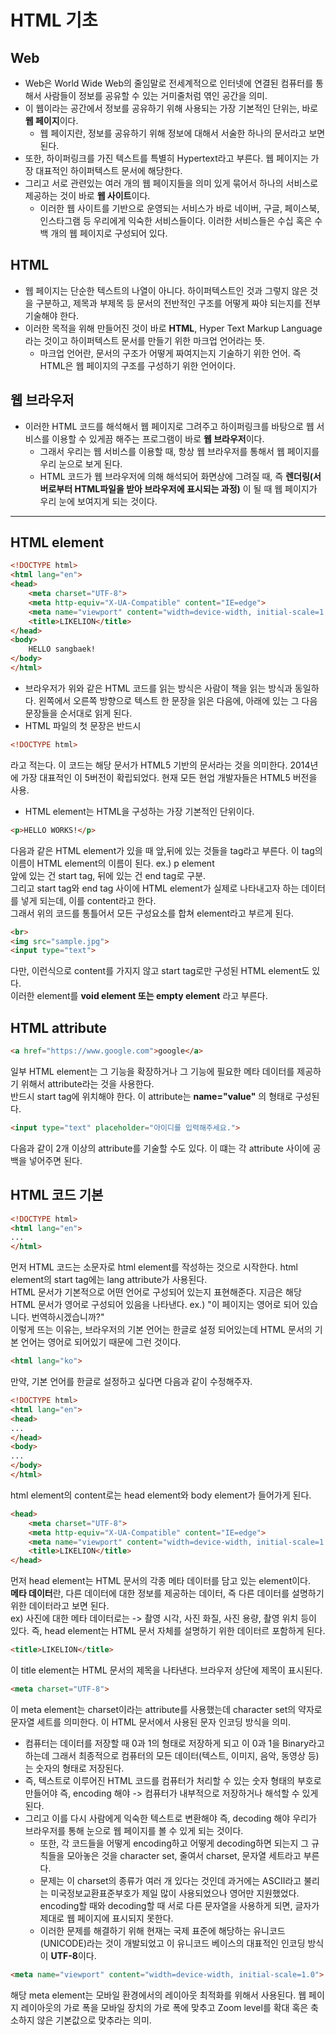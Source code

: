 # HTML 기초

## Web
- Web은 World Wide Web의 줄임말로 전세계적으로 인터넷에 연결된 컴퓨터를 통해서 사람들이 정보를 공유할 수 있는 거미줄처럼 엮인 공간을 의미.
- 이 웹이라는 공간에서 정보를 공유하기 위해 사용되는 가장 기본적인 단위는, 바로 **웹 페이지**이다.
  - 웹 페이지란, 정보를 공유하기 위해 정보에 대해서 서술한 하나의 문서라고 보면 된다.
- 또한, 하이퍼링크를 가진 텍스트를 특별히 Hypertext라고 부른다. 웹 페이지는 가장 대표적인 하이퍼텍스트 문서에 해당한다.
- 그리고 서로 관련있는 여러 개의 웹 페이지들을 의미 있게 묶어서 하나의 서비스로 제공하는 것이 바로 **웹 사이트**이다. 
  - 이러한 웹 사이트를 기반으로 운영되는 서비스가 바로 네이버, 구글, 페이스북, 인스타그램 등 우리에게 익숙한 서비스들이다. 이러한 서비스들은 수십 혹은 수백 개의 웹 페이지로 구성되어 있다.

## HTML
- 웹 페이지는 단순한 텍스트의 나열이 아니다. 하이퍼텍스트인 것과 그렇지 않은 것을 구분하고, 제목과 부제목 등 문서의 전반적인 구조를 어떻게 짜야 되는지를 전부 기술해야 한다.
- 이러한 목적을 위해 만들어진 것이 바로 **HTML**, Hyper Text Markup Language라는 것이고 하이퍼텍스트 문서를 만들기 위한 마크업 언어라는 뜻.
  - 마크업 언어란, 문서의 구조가 어떻게 짜여지는지 기술하기 위한 언어. 즉 HTML은 웹 페이지의 구조를 구성하기 위한 언어이다. 


## 웹 브라우저
- 이러한 HTML 코드를 해석해서 웹 페이지로 그려주고 하이퍼링크를 바탕으로 웹 서비스를 이용할 수 있게끔 해주는 프로그램이 바로 **웹 브라우저**이다.
  - 그래서 우리는 웹 서비스를 이용할 때, 항상 웹 브라우저를 통해서 웹 페이지를 우리 눈으로 보게 된다. 
  - HTML 코드가 웹 브라우저에 의해 해석되어 화면상에 그려질 때, 즉 **렌더링(서버로부터 HTML파일을 받아 브라우저에 표시되는 과정)** 이 될 때 웹 페이지가 우리 눈에 보여지게 되는 것이다.  

* * *

## HTML element
```html
<!DOCTYPE html>
<html lang="en">
<head>
    <meta charset="UTF-8">
    <meta http-equiv="X-UA-Compatible" content="IE=edge">
    <meta name="viewport" content="width=device-width, initial-scale=1.0">
    <title>LIKELION</title>
</head>
<body>
    HELLO sangbaek!
</body>
</html>
```

- 브라우저가 위와 같은 HTML 코드를 읽는 방식은 사람이 책을 읽는 방식과 동일하다. 왼쪽에서 오른쪽 방향으로 텍스트 한 문장을 읽은 다음에, 아래에 있는 그 다음 문장들을 순서대로 읽게 된다.
- HTML 파일의 첫 문장은 반드시 
```html
<!DOCTYPE html>
```
라고 적는다. 이 코드는 해당 문서가 HTML5 기반의 문서라는 것을 의미한다. 2014년에 가장 대표적인 이 5버전이 확립되었다. 현재 모든 현업 개발자들은 HTML5 버전을 사용.

- HTML element는 HTML을 구성하는 가장 기본적인 단위이다. 
```html
<p>HELLO WORKS!</p>
```
다음과 같은 HTML element가 있을 때 앞,뒤에 있는 것들을 tag라고 부른다. 이 tag의 이름이 HTML element의 이름이 된다. ex.) p element  
앞에 있는 건 start tag, 뒤에 있는 건 end tag로 구분.  
그리고 start tag와 end tag 사이에 HTML element가 실제로 나타내고자 하는 데이터를 넣게 되는데, 이를 content라고 한다.  
그래서 위의 코드를 통틀어서 모든 구성요소를 합쳐 element라고 부르게 된다.
```html
<br>
<img src="sample.jpg">
<input type="text">
```
다만, 이런식으로 content를 가지지 않고 start tag로만 구성된 HTML element도 있다.  
이러한 element를 **void element 또는 empty element** 라고 부른다. 

## HTML attribute
```html
<a href="https://www.google.com">google</a>
```
일부 HTML element는 그 기능을 확장하거나 그 기능에 필요한 메타 데이터를 제공하기 위해서 attribute라는 것을 사용한다.  
반드시 start tag에 위치해야 한다. 이 attribute는 **name="value"** 의 형태로 구성된다.
```html
<input type="text" placeholder="아이디를 입력해주세요.">
```
다음과 같이 2개 이상의 attribute를 기술할 수도 있다. 이 떄는 각 attribute 사이에 공백을 넣어주면 된다.

## HTML 코드 기본
```html
<!DOCTYPE html>
<html lang="en">
...
</html>
```
먼저 HTML 코드는 소문자로 html element를 작성하는 것으로 시작한다. html element의 start tag에는 lang attribute가 사용된다.  
HTML 문서가 기본적으로 어떤 언어로 구성되어 있는지 표현해준다. 지금은 해당 HTML 문서가 영어로 구성되어 있음을 나타낸다. ex.) "이 페이지는 영어로 되어 있습니다. 번역하시겠습니까?"  
이렇게 뜨는 이유는, 브라우저의 기본 언어는 한글로 설정 되어있는데 HTML 문서의 기본 언어는 영어로 되어있기 때문에 그런 것이다. 
```html
<html lang="ko">
```
만약, 기본 언어를 한글로 설정하고 싶다면 다음과 같이 수정해주자.

```html
<!DOCTYPE html>
<html lang="en">
<head>
...
</head>
<body>
...
</body>
</html>
```
html element의 content로는 head element와 body element가 들어가게 된다. 

```html
<head>
    <meta charset="UTF-8">
    <meta http-equiv="X-UA-Compatible" content="IE=edge">
    <meta name="viewport" content="width=device-width, initial-scale=1.0">
    <title>LIKELION</title>
</head>
```
먼저 head element는 HTML 문서의 각종 메타 데이터를 담고 있는 element이다.  
**메타 데이터**란, 다른 데이터에 대한 정보를 제공하는 데이터, 즉 다른 데이터를 설명하기 위한 데이터라고 보면 된다.  
ex) 사진에 대한 메타 데이터로는 -> 촬영 시각, 사진 화질, 사진 용량, 촬영 위치 등이 있다. 
즉, head element는 HTML 문서 자체를 설명하기 위한 데이터르 포함하게 된다. 

```html
<title>LIKELION</title>
```
이 title element는 HTML 문서의 제목을 나타낸다. 브라우저 상단에 제목이 표시된다. 

```html
<meta charset="UTF-8">
```
이 meta element는 charset이라는 attribute를 사용했는데 character set의 약자로 문자열 세트를 의미한다. 이 HTML 문서에서 사용된 문자 인코딩 방식을 의미.
- 컴퓨터는 데이터를 저장할 때 0과 1의 형태로 저장하게 되고 이 0과 1을 Binary라고 하는데 그래서 최종적으로 컴퓨터의 모든 데이터(텍스트, 이미지, 음악, 동영상 등)는 숫자의 형태로 저장된다.
- 즉, 텍스트로 이루어진 HTML 코드를 컴퓨터가 처리할 수 있는 숫자 형태의 부호로 만들어야 즉, encoding 해야 -> 컴퓨터가 내부적으로 저장하거나 해석할 수 있게 된다. 
- 그리고 이를 다시 사람에게 익숙한 텍스트로 변환해야 즉, decoding 해야 우리가 브라우저를 통해 눈으로 웹 페이지를 볼 수 있게 되는 것이다.
  - 또한, 각 코드들을 어떻게 encoding하고 어떻게 decoding하면 되는지 그 규칙들을 모아놓은 것을 character set, 줄여서 charset, 문자열 세트라고 부른다.
  - 문제는 이 charset의 종류가 여러 개 있다는 것인데 과거에는 ASCII라고 불리는 미국정보교환표준부호가 제일 많이 사용되었으나 영어만 지원했었다. encoding할 때와 decoding할 때 서로 다른 문자열을 사용하게 되면, 글자가 제대로 웹 페이지에 표시되지 못한다.
  - 이러한 문제를 해결하기 위해 현재는 국제 표준에 해당하는 유니코드(UNICODE)라는 것이 개발되었고 이 유니코드 베이스의 대표적인 인코딩 방식이 **UTF-8**이다.  

```html
<meta name="viewport" content="width=device-width, initial-scale=1.0">
```
해당 meta element는 모바일 환경에서의 레이아웃 최적화를 위해서 사용된다. 웹 페이지 레이아웃의 가로 폭을 모바일 장치의 가로 폭에 맞추고 Zoom level를 확대 혹은 축소하지 않은 기본값으로 맞추라는 의미.
